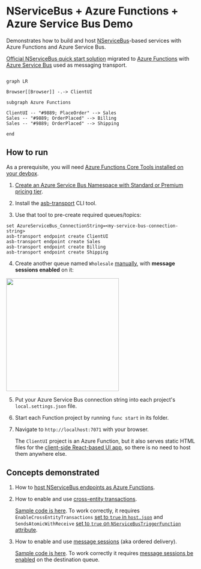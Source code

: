# NServiceBus + Azure Functions + Azure Service Bus Demo

Demonstrates how to build and host [NServiceBus](https://docs.particular.net/get-started/)-based services with Azure Functions and Azure Service Bus. 

[Official NServiceBus quick start solution](https://docs.particular.net/tutorials/quickstart/) migrated to [Azure Functions](https://learn.microsoft.com/en-us/azure/azure-functions/functions-overview) with [Azure Service Bus](https://learn.microsoft.com/en-us/azure/service-bus-messaging/service-bus-messaging-overview) used as messaging transport.

```mermaid

graph LR

Browser[[Browser]] -.-> ClientUI

subgraph Azure Functions

ClientUI -- "#9889; PlaceOrder" --> Sales
Sales -- "#9889; OrderPlaced" --> Billing
Sales -- "#9889; OrderPlaced" --> Shipping

end

```


## How to run

As a prerequisite, you will need [Azure Functions Core Tools installed on your devbox](https://learn.microsoft.com/en-us/azure/azure-functions/functions-run-local#install-the-azure-functions-core-tools).

1. [Create an Azure Service Bus Namespace with Standard or Premium pricing tier](https://learn.microsoft.com/en-us/azure/service-bus-messaging/service-bus-quickstart-portal#create-a-namespace-in-the-azure-portal).

2. Install the [asb-transport](https://docs.particular.net/transports/azure-service-bus/operational-scripting) CLI tool.

3. Use that tool to pre-create required queues/topics:
```
set AzureServiceBus_ConnectionString=<my-service-bus-connection-string>
asb-transport endpoint create ClientUI
asb-transport endpoint create Sales
asb-transport endpoint create Billing
asb-transport endpoint create Shipping
```

4. Create another queue named `Wholesale` [manually](https://learn.microsoft.com/en-us/azure/service-bus-messaging/service-bus-quickstart-portal#create-a-queue-in-the-azure-portal), with **message sessions enabled** on it:

<img width="300px" src="https://user-images.githubusercontent.com/5447190/226625040-2d670206-cf03-45d9-b72d-7c06f52eee3a.png"/>

5. Put your Azure Service Bus connection string into each project's `local.settings.json` file.

6. Start each Function project by running `func start` in its folder.

7. Navigate to `http://localhost:7071` with your browser.

    The `ClientUI` project is an Azure Function, but it also serves static HTML files for the [client-side React-based UI app](https://github.com/scale-tone/nservicebus-azure-functions-demo/tree/master/ClientUI-React), so there is no need to host them anywhere else.

## Concepts demonstrated

1. How to [host NServiceBus endpoints as Azure Functions](https://docs.particular.net/nservicebus/hosting/azure-functions-service-bus/).

2. How to enable and use [cross-entity transactions](https://github.com/Azure/azure-sdk-for-net/blob/main/sdk/servicebus/Azure.Messaging.ServiceBus/samples/Sample06_Transactions.md).

    [Sample code is here](https://github.com/scale-tone/nservicebus-azure-functions-demo/blob/master/Sales/TestTransactionsHandler.cs#L14). 
    To work correctly, it requires `EnableCrossEntityTransactions` [set to `true` in `host.json`](https://github.com/scale-tone/nservicebus-azure-functions-demo/blob/master/Sales/host.json#L6) and `SendsAtomicWithReceive` [set to `true` on `NServiceBusTriggerFunction` attribute](https://github.com/scale-tone/nservicebus-azure-functions-demo/blob/master/Sales/Startup.cs#L9).

3. How to enable and use [message sessions](https://learn.microsoft.com/en-us/azure/service-bus-messaging/message-sessions) (aka ordered delivery).

    [Sample code is here](https://github.com/scale-tone/nservicebus-azure-functions-demo/blob/master/ClientUI/Functions.cs#L111). To work correctly it requires [message sessions be enabled](https://learn.microsoft.com/en-us/azure/service-bus-messaging/enable-message-sessions) on the destination queue.

